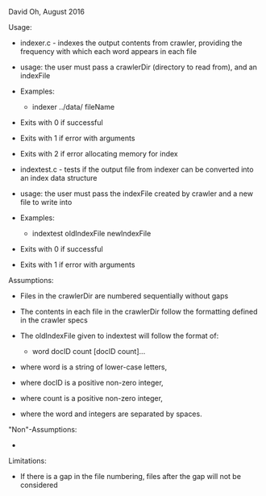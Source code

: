 David Oh, August 2016

Usage:

 * indexer.c - indexes the output contents from crawler, providing the frequency with which each word appears in each file
 * usage: the user must pass a crawlerDir (directory to read from), and an indexFile
 * Examples:
   * indexer ../data/ fileName
 * Exits with 0 if successful
 * Exits with 1 if error with arguments
 * Exits with 2 if error allocating memory for index

 * indextest.c - tests if the output file from indexer can be converted into an index data structure
 * usage: the user must pass the indexFile created by crawler and a new file to write into
 * Examples:
   * indextest oldIndexFile newIndexFile
 * Exits with 0 if successful
 * Exits with 1 if error with arguments

Assumptions:

 * Files in the crawlerDir are numbered sequentially without gaps
 * The contents in each file in the crawlerDir follow the formatting defined in the crawler specs

 * The oldIndexFile given to indextest will follow the format of:
   * word docID count [docID count]...
 * where word is a string of lower-case letters,
 * where docID is a positive non-zero integer,
 * where count is a positive non-zero integer,
 * where the word and integers are separated by spaces.

"Non"-Assumptions:

 * 

Limitations:

 * If there is a gap in the file numbering, files after the gap will not be considered